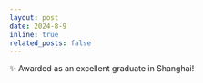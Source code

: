 ```yaml
---
layout: post
date: 2024-8-9
inline: true
related_posts: false
---
```


:sparkles: Awarded as an excellent graduate in Shanghai!